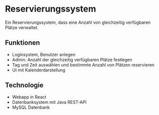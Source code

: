 # Reservierungssystem
Ein Reservierungssystem, dass eine Anzahl von gleichzeitig verfügbaren Plätze verwaltet.


## Funktionen
- Loginsystem, Benutzer anlegen
- Admin: Anzahl der gleichzeitig verfügbaren Plätze festlegen
- Tag und Zeit auswählen und bestimmte Anzahl von Plätzen reservieren
- UI mit Kalenderdarstellung

## Technologie 
- Webapp in React
- Datenbanksystem mit Java REST-API
- MySQL Datenbank

